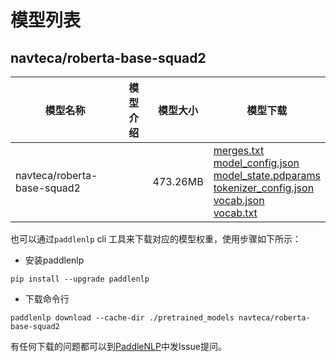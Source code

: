 #  模型列表

## navteca/roberta-base-squad2

| 模型名称 | 模型介绍 | 模型大小  | 模型下载 |
| --- | --- | --- | --- |
|navteca/roberta-base-squad2|  | 473.26MB | [merges.txt](https://bj.bcebos.com/paddlenlp/models/community/navteca/roberta-base-squad2/merges.txt)<br>[model_config.json](https://bj.bcebos.com/paddlenlp/models/community/navteca/roberta-base-squad2/model_config.json)<br>[model_state.pdparams](https://bj.bcebos.com/paddlenlp/models/community/navteca/roberta-base-squad2/model_state.pdparams)<br>[tokenizer_config.json](https://bj.bcebos.com/paddlenlp/models/community/navteca/roberta-base-squad2/tokenizer_config.json)<br>[vocab.json](https://bj.bcebos.com/paddlenlp/models/community/navteca/roberta-base-squad2/vocab.json)<br>[vocab.txt](https://bj.bcebos.com/paddlenlp/models/community/navteca/roberta-base-squad2/vocab.txt) |

也可以通过`paddlenlp` cli 工具来下载对应的模型权重，使用步骤如下所示：

* 安装paddlenlp

```shell
pip install --upgrade paddlenlp
```

* 下载命令行

```shell
paddlenlp download --cache-dir ./pretrained_models navteca/roberta-base-squad2
```

有任何下载的问题都可以到[PaddleNLP](https://github.com/PaddlePaddle/PaddleNLP)中发Issue提问。